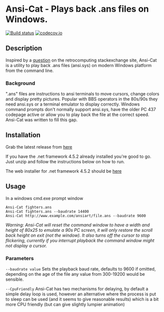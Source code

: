 # Ansi-Cat - Plays back .ans files on Windows.

[![Build status](https://ci.appveyor.com/api/projects/status/fxx2lv72946f6y6j?svg=true)](https://ci.appveyor.com/project/peteri/ansi-cat)
[![codecov.io](http://codecov.io/github/peteri/Ansi-Cat/coverage.svg?branch=master)](http://codecov.io/github/peteri/Ansi-Cat?branch=master)

## Description
Inspired by a [question](http://retrocomputing.stackexchange.com/questions/2424/is-there-a-simple-way-to-display-ansi-art-and-animation-files-in-a-modern-termin) on the retrocomputing stackexchange site, Ansi-Cat is a utility to play back .ans files (ansi.sys) on modern Windows platform from the command line. 

### Background
".ans" files are instructions to ansi terminals to move cursors, change colors and display pretty pictures. Popular with BBS operators in the 80s/90s they need ansi.sys or a terminal emulator to display correctly. Windows command prompts don't normally support ansi.sys, have the older PC 437 codepage active or allow you to play back the file at the correct speed. Ansi-Cat was written to fill this gap.

## Installation
Grab the latest release from [here](https://www.github.com/peteri/Ansi-Cat/releases/latest)

If you have the .net framework 4.5.2 already installed you're good to go. Just unzip and follow the instructions below on how to run.

The web installer for .net framework 4.5.2 should be [here](https://www.microsoft.com/en-gb/download/details.aspx?id=42643)

## Usage
In a windows cmd.exe prompt window
```
Ansi-Cat fighters.ans
Ansi-Cat fighters.ans --baudrate 14400
Ansi-Cat http://www.example.com/ansiart/file.ans --baudrate 9600
``` 
*Warning: Ansi-Cat will reset the command window to have a width and height of 80x25 to emulate a 90s PC screen, it will only restore the scroll back height on exit (not the window). It also turns off the cursor to stop flickering, currently if you interrupt playback the command window might not display a cursor.*

### Parameters
`--baudrate value` Sets the playback baud rate, defaults to 9600 if omitted, depending on the age of the file any value from 300-19200 would be sensible.

`--CpuFriendly` Ansi-Cat has two mechanisms for delaying, by default a simple delay loop is used, however an alternative where the process is put to sleep can be used (and it seems to give reasonable results) which is a bit more CPU friendly (but can give slightly lumpier animation)
